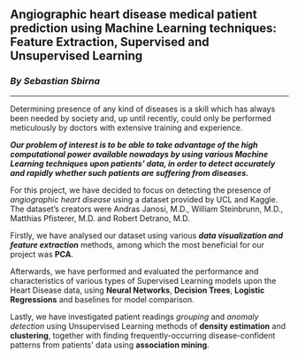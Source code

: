 ## Angiographic heart disease medical patient prediction using Machine Learning techniques: Feature Extraction, Supervised and Unsupervised Learning
### _By Sebastian Sbirna_
---
Determining presence of any kind of diseases is a skill which has always been needed by society and, up until recently, could only be performed meticulously by doctors with extensive training and experience. 

**_Our problem of interest is to be able to take advantage of the high computational power available nowadays by using various Machine Learning techniques upon patients’ data, in order to detect accurately and rapidly whether such patients are suffering from diseases._**

For this project, we have decided to focus on detecting the presence of _angiographic heart disease_ using a dataset provided by UCL and Kaggle. The dataset’s creators were Andras Janosi, M.D., William Steinbrunn, M.D., Matthias Pfisterer, M.D. and Robert Detrano, M.D. 

Firstly, we have analysed our dataset using various _**data visualization and feature extraction**_ methods, among which the most beneficial for our project was __PCA__. 

Afterwards, we have performed and evaluated the performance and characteristics of various types of Supervised Learning models upon the Heart Disease data, using __Neural Networks__, __Decision Trees__, __Logistic Regressions__ and baselines for model comparison. 

Lastly, we have investigated patient readings _grouping_ and _anomaly detection_ using Unsupervised Learning methods of __density estimation__ and __clustering__, together with finding frequently-occurring disease-confident patterns from patients' data using __association mining__.
